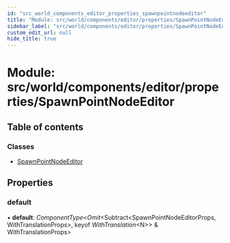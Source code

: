 ```yaml
---
id: "src_world_components_editor_properties_spawnpointnodeeditor"
title: "Module: src/world/components/editor/properties/SpawnPointNodeEditor"
sidebar_label: "src/world/components/editor/properties/SpawnPointNodeEditor"
custom_edit_url: null
hide_title: true
---
```


# Module: src/world/components/editor/properties/SpawnPointNodeEditor

## Table of contents

### Classes

- [SpawnPointNodeEditor](../classes/src_world_components_editor_properties_spawnpointnodeeditor.spawnpointnodeeditor.md)

## Properties

### default

• **default**: *ComponentType*<*Omit*<Subtract<SpawnPointNodeEditorProps, WithTranslationProps\>, keyof *WithTranslation*<N\>\> & WithTranslationProps\>
